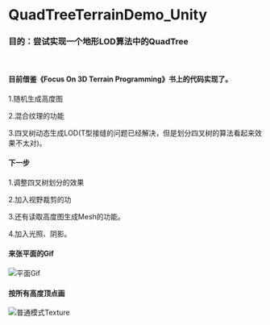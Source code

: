 # QuadTreeTerrainDemo_Unity

### 目的：尝试实现一个地形LOD算法中的QuadTree
 
#### 目前借鉴《Focus On 3D Terrain Programming》书上的代码实现了。
 1.随机生成高度图
 
 2.混合纹理的功能
 
 3.四叉树动态生成LOD(T型接缝的问题已经解决，但是划分四叉树的算法看起来效果不太对)。

#### 下一步
 1.调整四叉树划分的效果
 
 2.加入视野裁剪的功
 
 3.还有读取高度图生成Mesh的功能。
 
 4.加入光照、阴影。
 
#### 来张平面的Gif
![平面Gif](http://wx1.sinaimg.cn/mw690/6b98bc8agy1flq5orfbx5g20fk0be1l0.gif)
 
#### 按所有高度顶点画
![普通模式Texture](http://wx4.sinaimg.cn/mw690/6b98bc8agy1flq5nrnfdgg20fk0h2hdu.gif)


